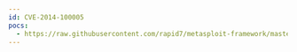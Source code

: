 ```yaml
---
id: CVE-2014-100005
pocs:
  - https://raw.githubusercontent.com/rapid7/metasploit-framework/master/modules/exploits/linux/http/dlink_diagnostic_exec_noauth.rb
---
```

